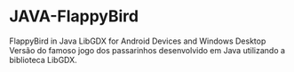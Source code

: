# JAVA-FlappyBird
FlappyBird in Java LibGDX for Android Devices and Windows Desktop
Versão do famoso jogo dos passarinhos desenvolvido em Java utilizando a biblioteca LibGDX.
